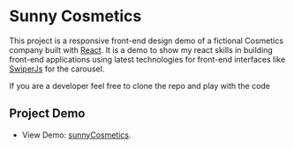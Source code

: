 # Sunny Cosmetics

This project is a responsive front-end design demo of a fictional Cosmetics company built with [React](https://github.com/facebook/create-react-app).
It is a demo to show my react skills in building front-end applications using latest technologies
for front-end interfaces like [SwiperJs](https://swiperjs.com/react) for the carousel.

If you are a developer feel free to clone the repo and play with the code

## Project Demo

-   View Demo: [sunnyCosmetics](https://cipherr-sunny-cosmetics.netlify.app/).
